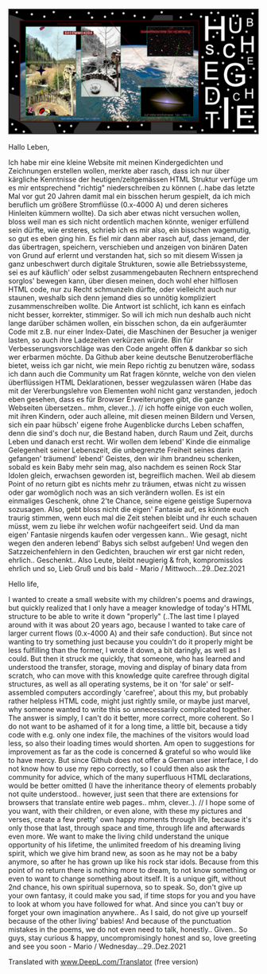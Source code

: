 

![+EERM+](https://raw.githubusercontent.com/gedichte/gedichte.github.io/master/bilder-gedichte/S4%26%239737%3BEMM%26%239856%3B42D4_4_w.jpg?raw=true "Title")

Hallo Leben,

Ich habe mir eine kleine Website mit meinen Kindergedichten und Zeichnungen erstellen wollen, merkte aber rasch, dass ich nur über kärgliche Kenntnisse der heutigen/zeitgemässen HTML Struktur verfüge um es mir entsprechend "richtig" niederschreiben zu können (..habe das letzte Mal vor gut 20 Jahren damit mal ein bisschen herum gespielt, da ich mich beruflich um größere Stromflüsse (0.x-4000 A) und deren sicheres Hinleiten kümmern wollte). Da sich aber etwas nicht versuchen wollen, bloss weil man es sich nicht ordentlich machen könnte, weniger erfüllend sein dürfte, wie ersteres, schrieb ich es mir also, ein bisschen wagemutig, so gut es eben ging hin. Es fiel mir dann aber rasch auf, dass jemand, der das übertragen, speichern, verschieben und anzeigen von binären Daten von Grund auf erlernt und verstanden hat, sich so mit diesem Wissen ja ganz unbeschwert durch digitale Strukturen, sowie alle Betriebssysteme, sei es auf käuflich' oder selbst zusammengebauten Rechnern entsprechend sorglos' bewegen kann, über diesen meinen, doch wohl eher hilflosen HTML code, nur zu Recht schmunzeln dürfte, oder vielleicht auch nur staunen, weshalb sich denn jemand dies so unnötig kompliziert zusammenschreiben wollte. Die Antwort ist schlicht, ich kann es einfach nicht besser, korrekter, stimmiger. So will ich mich nun deshalb auch nicht lange darüber schämen wollen, ein bisschen schon, da ein aufgeräumter Code mit z.B. nur einer Index-Datei, die Maschinen der Besucher ja weniger lasten, so auch ihre Ladezeiten verkürzen würde. Bin für Verbesserungsvorschläge was den Code angeht offen & dankbar so sich wer erbarmen möchte. Da Github aber keine deutsche Benutzeroberfläche bietet, weiss ich gar nicht, wie mein Repo richtig zu benutzen wäre, sodass ich dann auch die Community um Rat fragen könnte, welche von den vielen überflüssigen HTML Deklarationen, besser wegzulassen wären (Habe das mit der Vererbungslehre von Elementen wohl nicht ganz verstanden, jedoch eben gesehen, dass es für Browser Erweiterungen gibt, die ganze Webseiten übersetzen.. mhm, clever..). // ich hoffe einige von euch wollen, mit ihren Kindern, oder auch alleine, mit diesen meinen Bildern und Versen, sich ein paar hübsch' eigene frohe Augenblicke durchs Leben schaffen, denn die sind's doch nur, die Bestand haben, durch Raum und Zeit, durchs Leben und danach erst recht. Wir wollen dem lebend' Kinde die einmalige Gelegenheit seiner Lebenszeit, die unbegrenzte Freiheit seines darin gefangen' träumend' lebend' Geistes, den wir ihm brandneu schenken, sobald es kein Baby mehr sein mag, also nachdem es seinen Rock Star Idolen gleich, erwachsen geworden ist, begreiflich machen. Weil ab diesem Point of no return gibt es nichts mehr zu träumen, etwas nicht zu wissen oder gar womöglich noch was an sich verändern wollen. Es ist ein einmaliges Geschenk, ohne 2'te Chance, seine eigene geistige Supernova sozusagen. Also, gebt bloss nicht die eigen' Fantasie auf, es könnte euch traurig stimmen, wenn euch mal die Zeit stehen bleibt und ihr euch schauen müsst, wem zu liebe ihr welchen wofür nachgeeifert seid. Und da man eigen' Fantasie nirgends kaufen oder vergessen kann.. Wie gesagt, nicht wegen den anderen lebend' Babys sich selbst aufgeben! Und wegen den Satzzeichenfehlern in den Gedichten, brauchen wir erst gar nicht reden, ehrlich.. Geschenkt.. Also Leute, bleibt neugierig & froh, kompromisslos ehrlich und so, Lieb Gruß und bis bald - Mario / Mittwoch...29..Dez.2021

Hello life,

I wanted to create a small website with my children's poems and drawings, but quickly realized that I only have a meager knowledge of today's HTML structure to be able to write it down "properly" (..The last time I played around with it was about 20 years ago, because I wanted to take care of larger current flows (0.x-4000 A) and their safe conduction). But since not wanting to try something just because you couldn't do it properly might be less fulfilling than the former, I wrote it down, a bit daringly, as well as I could. But then it struck me quickly, that someone, who has learned and understood the transfer, storage, moving and display of binary data from scratch, who can move with this knowledge quite carefree through digital structures, as well as all operating systems, be it on 'for sale' or self-assembled computers accordingly 'carefree', about this my, but probably rather helpless HTML code, might just rightly smile, or maybe just marvel, why someone wanted to write this so unnecessarily complicated together. The answer is simply, I can't do it better, more correct, more coherent. So I do not want to be ashamed of it for a long time, a little bit, because a tidy code with e.g. only one index file, the machines of the visitors would load less, so also their loading times would shorten. Am open to suggestions for improvement as far as the code is concerned & grateful so who would like to have mercy. But since Github does not offer a German user interface, I do not know how to use my repo correctly, so I could then also ask the community for advice, which of the many superfluous HTML declarations, would be better omitted (I have the inheritance theory of elements probably not quite understood.. however, just seen that there are extensions for browsers that translate entire web pages.. mhm, clever..). // I hope some of you want, with their children, or even alone, with these my pictures and verses, create a few pretty' own happy moments through life, because it's only those that last, through space and time, through life and afterwards even more. We want to make the living child understand the unique opportunity of his lifetime, the unlimited freedom of his dreaming living spirit, which we give him brand new, as soon as he may not be a baby anymore, so after he has grown up like his rock star idols. Because from this point of no return there is nothing more to dream, to not know something or even to want to change something about itself. It is a unique gift, without 2nd chance, his own spiritual supernova, so to speak. So, don't give up your own fantasy, it could make you sad, if time stops for you and you have to look at whom you have followed for what. And since you can't buy or forget your own imagination anywhere.. As I said, do not give up yourself because of the other living' babies! And because of the punctuation mistakes in the poems, we do not even need to talk, honestly.. Given.. So guys, stay curious & happy, uncompromisingly honest and so, love greeting and see you soon - Mario / Wednesday...29..Dez.2021

Translated with www.DeepL.com/Translator (free version)
